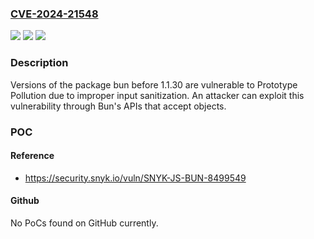 ### [CVE-2024-21548](https://cve.mitre.org/cgi-bin/cvename.cgi?name=CVE-2024-21548)
![](https://img.shields.io/static/v1?label=Product&message=bun&color=blue)
![](https://img.shields.io/static/v1?label=Version&message=0%20&color=brightgreen)
![](https://img.shields.io/static/v1?label=Vulnerability&message=Prototype%20Pollution&color=brightgreen)

### Description

Versions of the package bun before 1.1.30 are vulnerable to Prototype Pollution due to improper input sanitization. An attacker can exploit this vulnerability through Bun's APIs that accept objects.

### POC

#### Reference
- https://security.snyk.io/vuln/SNYK-JS-BUN-8499549

#### Github
No PoCs found on GitHub currently.

